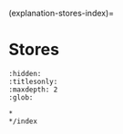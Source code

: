 (explanation-stores-index)=
# Stores

```{toctree}
:hidden:
:titlesonly:
:maxdepth: 2
:glob:

*
*/index
